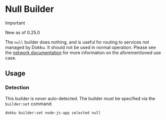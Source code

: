 # Null Builder

> [!IMPORTANT]
> New as of 0.25.0

The `null` builder does nothing, and is useful for routing to services not managed by Dokku. It should not be used in normal operation. Please see the [network documentation](/docs/networking/network.md/#routing-an-app-to-a-known-ipport-combination) for more information on the aforementioned use case.

## Usage

### Detection

This builder is _never_ auto-detected. The builder _must_  be specified via the `builder:set` command:

```shell
dokku builder:set node-js-app selected null
```
